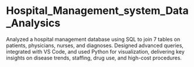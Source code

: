 # Hospital_Management_system_Data_Analysics
Analyzed a hospital management database using SQL to join 7 tables on patients, physicians, nurses, and diagnoses. Designed advanced queries, integrated with VS Code, and used Python for visualization, delivering key insights on disease trends, staffing, drug use, and high-cost procedures.
